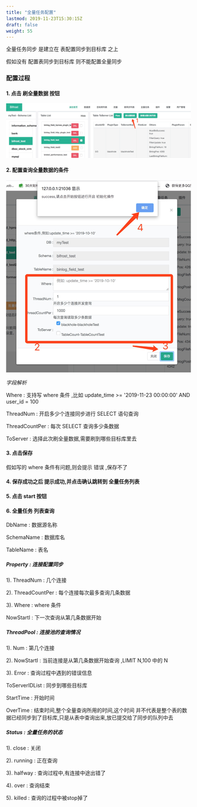 ```yaml
---
title: "全量任务配置"
lastmod: 2019-11-23T15:30:15Z
draft: false
weight: 55
---
```


全量任务同步 是建立在  表配置同步到目标库  之上

假如没有 配置表同步到目标库 则不能配置全量同步


### 配置过程

#### 1. 点击 刷全量数据 按钮

![image](/images/syncData/tableSync_history_add_1.jpg)

#### 2. 配置查询全量数据的条件

![image](/images/syncData/tableSync_history_add_2.jpg)

*字段解析*


Where : 支持写 where 条件 ,比如  update_time >= '2019-11-23 00:00:00' AND user_id = 100

ThreadNum : 开启多少个连接同步进行 SELECT 语句查询

ThreadCountPer : 每次 SELECT 查询多少条数据

ToServer : 选择此次刷全量数据,需要刷到哪些目标库里去


#### 3. 点击保存

假如写的 where 条件有问题,则会提示 错误 ,保存不了


#### 4. 保存成功之后 提示成功,并点击确认跳转到 全量任务列表

#### 5. 点击 start 按钮

#### 6. 全量任务 列表查询

DbName : 数据源名称

SchemaName : 数据库名

TableName : 表名

##### Property : 连接配置同步

1). ThreadNum : 几个连接

2). ThreadCountPer : 每个连接每次最多查询几条数据

3). Where : where 条件

NowStartI : 下一次查询从第几条数据开始

##### ThreadPool : 连接池的查询情况

1). Num : 第几个连接

2). NowStartI : 当前连接是从第几条数据开始查询 ,LIMIT N,100 中的 N

3). Error : 查询过程中遇到的错误信息

ToServerIDList : 同步到哪些目标库

StartTime : 开始时间

OverTime : 结束时间,整个全量查询所用的时间,这个时间 并不代表是整个表的数据已经同步到了目标库,只是从表中查询出来,放已提交给了同步的队列中去

##### Status : 全量任务的状态

1). close : 关闭

2). running : 正在查询

3). halfway : 查询过程中,有连接中途出错了

4). over : 查询结束

5). killed : 查询的过程中被stop掉了
